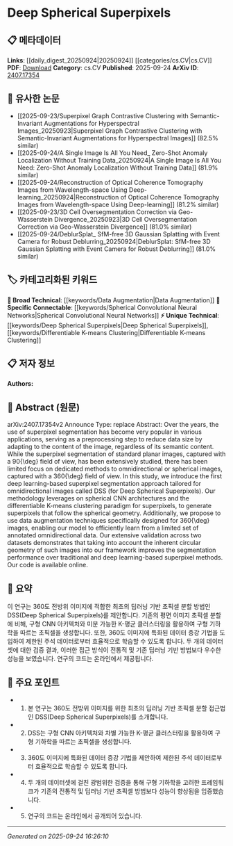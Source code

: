 <!-- KEYWORD_LINKING_METADATA:
{
  "processed_timestamp": "2025-09-24T16:26:10.133549",
  "vocabulary_version": "1.0",
  "selected_keywords": [
    "Deep Spherical Superpixels",
    "Spherical Convolutional Neural Networks",
    "Differentiable K-means Clustering",
    "Data Augmentation"
  ],
  "rejected_keywords": [],
  "similarity_scores": {
    "Deep Spherical Superpixels": 0.8,
    "Spherical Convolutional Neural Networks": 0.78,
    "Differentiable K-means Clustering": 0.72,
    "Data Augmentation": 0.75
  },
  "extraction_method": "AI_prompt_based",
  "budget_applied": true,
  "candidates_json": {
    "candidates": [
      {
        "surface": "Deep Spherical Superpixels",
        "canonical": "Deep Spherical Superpixels",
        "aliases": [
          "DSS"
        ],
        "category": "unique_technical",
        "rationale": "Introduces a novel approach specific to spherical image segmentation, enhancing connectivity in omnidirectional imaging research.",
        "novelty_score": 0.85,
        "connectivity_score": 0.65,
        "specificity_score": 0.9,
        "link_intent_score": 0.8
      },
      {
        "surface": "spherical CNN architectures",
        "canonical": "Spherical Convolutional Neural Networks",
        "aliases": [
          "spherical CNNs"
        ],
        "category": "specific_connectable",
        "rationale": "Connects to the broader field of CNN adaptations for non-Euclidean domains, relevant for spherical data processing.",
        "novelty_score": 0.7,
        "connectivity_score": 0.85,
        "specificity_score": 0.8,
        "link_intent_score": 0.78
      },
      {
        "surface": "differentiable K-means clustering",
        "canonical": "Differentiable K-means Clustering",
        "aliases": [],
        "category": "unique_technical",
        "rationale": "Represents an innovative adaptation of traditional clustering methods for deep learning frameworks.",
        "novelty_score": 0.75,
        "connectivity_score": 0.6,
        "specificity_score": 0.85,
        "link_intent_score": 0.72
      },
      {
        "surface": "data augmentation techniques",
        "canonical": "Data Augmentation",
        "aliases": [],
        "category": "broad_technical",
        "rationale": "Essential for improving model training, especially in limited data scenarios, linking to general machine learning practices.",
        "novelty_score": 0.5,
        "connectivity_score": 0.9,
        "specificity_score": 0.6,
        "link_intent_score": 0.75
      }
    ],
    "ban_list_suggestions": [
      "superpixel segmentation",
      "omnidirectional images",
      "segmentation performance"
    ]
  },
  "decisions": [
    {
      "candidate_surface": "Deep Spherical Superpixels",
      "resolved_canonical": "Deep Spherical Superpixels",
      "decision": "linked",
      "scores": {
        "novelty": 0.85,
        "connectivity": 0.65,
        "specificity": 0.9,
        "link_intent": 0.8
      }
    },
    {
      "candidate_surface": "spherical CNN architectures",
      "resolved_canonical": "Spherical Convolutional Neural Networks",
      "decision": "linked",
      "scores": {
        "novelty": 0.7,
        "connectivity": 0.85,
        "specificity": 0.8,
        "link_intent": 0.78
      }
    },
    {
      "candidate_surface": "differentiable K-means clustering",
      "resolved_canonical": "Differentiable K-means Clustering",
      "decision": "linked",
      "scores": {
        "novelty": 0.75,
        "connectivity": 0.6,
        "specificity": 0.85,
        "link_intent": 0.72
      }
    },
    {
      "candidate_surface": "data augmentation techniques",
      "resolved_canonical": "Data Augmentation",
      "decision": "linked",
      "scores": {
        "novelty": 0.5,
        "connectivity": 0.9,
        "specificity": 0.6,
        "link_intent": 0.75
      }
    }
  ]
}
-->

# Deep Spherical Superpixels

## 📋 메타데이터

**Links**: [[daily_digest_20250924|20250924]] [[categories/cs.CV|cs.CV]]
**PDF**: [Download](https://arxiv.org/pdf/2407.17354.pdf)
**Category**: cs.CV
**Published**: 2025-09-24
**ArXiv ID**: [2407.17354](https://arxiv.org/abs/2407.17354)

## 🔗 유사한 논문
- [[2025-09-23/Superpixel Graph Contrastive Clustering with Semantic-Invariant Augmentations for Hyperspectral Images_20250923|Superpixel Graph Contrastive Clustering with Semantic-Invariant Augmentations for Hyperspectral Images]] (82.5% similar)
- [[2025-09-24/A Single Image Is All You Need_ Zero-Shot Anomaly Localization Without Training Data_20250924|A Single Image Is All You Need: Zero-Shot Anomaly Localization Without Training Data]] (81.9% similar)
- [[2025-09-24/Reconstruction of Optical Coherence Tomography Images from Wavelength-space Using Deep-learning_20250924|Reconstruction of Optical Coherence Tomography Images from Wavelength-space Using Deep-learning]] (81.2% similar)
- [[2025-09-23/3D Cell Oversegmentation Correction via Geo-Wasserstein Divergence_20250923|3D Cell Oversegmentation Correction via Geo-Wasserstein Divergence]] (81.0% similar)
- [[2025-09-24/DeblurSplat_ SfM-free 3D Gaussian Splatting with Event Camera for Robust Deblurring_20250924|DeblurSplat: SfM-free 3D Gaussian Splatting with Event Camera for Robust Deblurring]] (81.0% similar)

## 🏷️ 카테고리화된 키워드
**🧠 Broad Technical**: [[keywords/Data Augmentation|Data Augmentation]]
**🔗 Specific Connectable**: [[keywords/Spherical Convolutional Neural Networks|Spherical Convolutional Neural Networks]]
**⚡ Unique Technical**: [[keywords/Deep Spherical Superpixels|Deep Spherical Superpixels]], [[keywords/Differentiable K-means Clustering|Differentiable K-means Clustering]]

## 📋 저자 정보

**Authors:** 

## 📄 Abstract (원문)

arXiv:2407.17354v2 Announce Type: replace 
Abstract: Over the years, the use of superpixel segmentation has become very popular in various applications, serving as a preprocessing step to reduce data size by adapting to the content of the image, regardless of its semantic content. While the superpixel segmentation of standard planar images, captured with a 90{\deg} field of view, has been extensively studied, there has been limited focus on dedicated methods to omnidirectional or spherical images, captured with a 360{\deg} field of view. In this study, we introduce the first deep learning-based superpixel segmentation approach tailored for omnidirectional images called DSS (for Deep Spherical Superpixels). Our methodology leverages on spherical CNN architectures and the differentiable K-means clustering paradigm for superpixels, to generate superpixels that follow the spherical geometry. Additionally, we propose to use data augmentation techniques specifically designed for 360{\deg} images, enabling our model to efficiently learn from a limited set of annotated omnidirectional data. Our extensive validation across two datasets demonstrates that taking into account the inherent circular geometry of such images into our framework improves the segmentation performance over traditional and deep learning-based superpixel methods. Our code is available online.

## 📝 요약

이 연구는 360도 전방위 이미지에 적합한 최초의 딥러닝 기반 초픽셀 분할 방법인 DSS(Deep Spherical Superpixels)를 제안합니다. 기존의 평면 이미지 초픽셀 분할에 비해, 구형 CNN 아키텍처와 미분 가능한 K-평균 클러스터링을 활용하여 구형 기하학을 따르는 초픽셀을 생성합니다. 또한, 360도 이미지에 특화된 데이터 증강 기법을 도입하여 제한된 주석 데이터로부터 효율적으로 학습할 수 있도록 합니다. 두 개의 데이터셋에 대한 검증 결과, 이러한 접근 방식이 전통적 및 기존 딥러닝 기반 방법보다 우수한 성능을 보였습니다. 연구의 코드는 온라인에서 제공됩니다.

## 🎯 주요 포인트

- 1. 본 연구는 360도 전방위 이미지를 위한 최초의 딥러닝 기반 초픽셀 분할 접근법인 DSS(Deep Spherical Superpixels)를 소개합니다.
- 2. DSS는 구형 CNN 아키텍처와 차별 가능한 K-평균 클러스터링을 활용하여 구형 기하학을 따르는 초픽셀을 생성합니다.
- 3. 360도 이미지에 특화된 데이터 증강 기법을 제안하여 제한된 주석 데이터로부터 효율적으로 학습할 수 있도록 합니다.
- 4. 두 개의 데이터셋에 걸친 광범위한 검증을 통해 구형 기하학을 고려한 프레임워크가 기존의 전통적 및 딥러닝 기반 초픽셀 방법보다 성능이 향상됨을 입증했습니다.
- 5. 연구의 코드는 온라인에서 공개되어 있습니다.


---

*Generated on 2025-09-24 16:26:10*